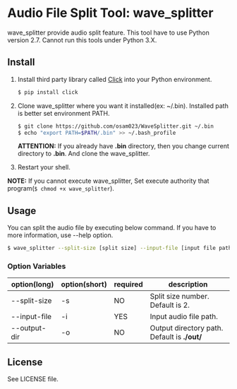 # Audio File Split Tool: wave\_splitter

wave\_splitter provide audio split feature. This tool have to use Python version 2.7. Cannot run this tools under Python 3.X.

## Install

1. Install third party library called [Click](http://click.pocoo.org/5/) into your Python environment.

    ```sh
    $ pip install click
    ```
   
2. Clone wave\_splitter where you want it installed(ex: ~/.bin). Installed path is better set environment PATH.

    ```sh
    $ git clone https://github.com/osam023/WaveSplitter.git ~/.bin
    $ echo "export PATH=$PATH/.bin" >> ~/.bash_profile
    ```
    **ATTENTION:** If you already have **.bin** directory, then you change current directory to **.bin**. And clone the wave_splitter.

3. Restart your shell.

**NOTE:**
If you cannot execute wave\_splitter, Set execute authority that program(```$ chmod +x wave_splitter```).

## Usage

You can split the audio file by executing below command. If you have to more information, use --help option.

```sh
$ wave_splitter --split-size [split size] --input-file [input file path] --output-dir [output directory path]
```

### Option Variables

option(long) | option(short)| required | description
---|---|---|---
--split-size|-s|NO|Split size number. Default is 2.
--input-file|-i|YES|Input audio file path.
--output-dir|-o|NO|Output directory path. Default is **./out/**

## License

See LICENSE file.
